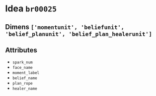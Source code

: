 # Idea `br00025`

## Dimens `['momentunit', 'beliefunit', 'belief_planunit', 'belief_plan_healerunit']`

## Attributes
- `spark_num`
- `face_name`
- `moment_label`
- `belief_name`
- `plan_rope`
- `healer_name`
